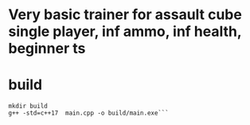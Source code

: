# Very basic trainer for assault cube single player, inf ammo, inf health, beginner ts

# build
```
mkdir build
g++ -std=c++17  main.cpp -o build/main.exe```
